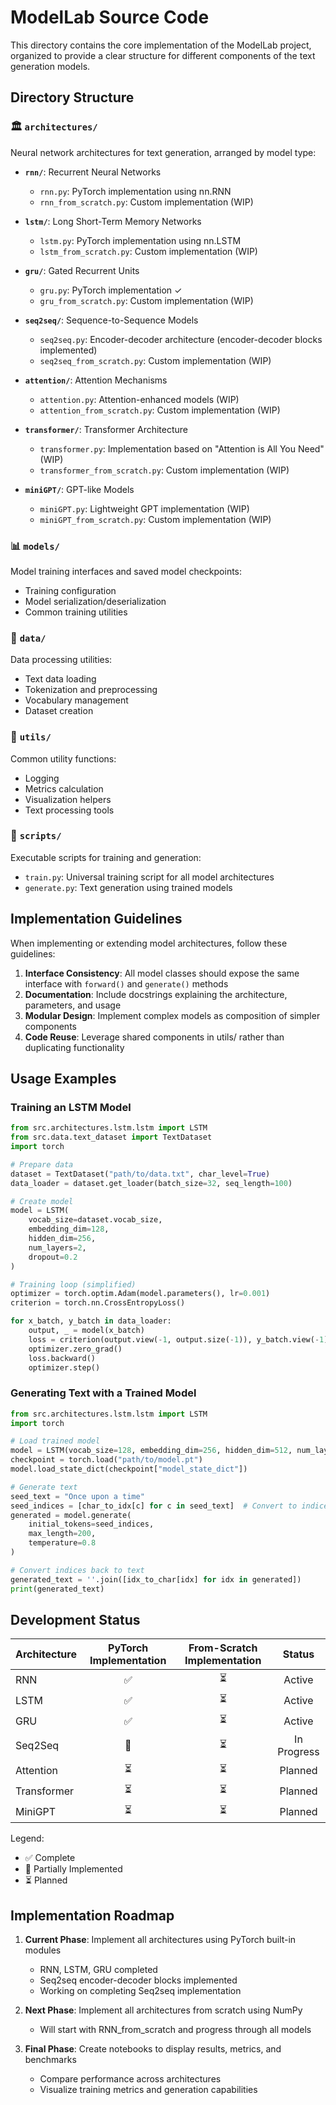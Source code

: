 # ModelLab Source Code

This directory contains the core implementation of the ModelLab project, organized to provide a clear structure for different components of the text generation models.

## Directory Structure

### 🏛️ `architectures/`
Neural network architectures for text generation, arranged by model type:

- **`rnn/`**: Recurrent Neural Networks
  - `rnn.py`: PyTorch implementation using nn.RNN
  - `rnn_from_scratch.py`: Custom implementation (WIP)

- **`lstm/`**: Long Short-Term Memory Networks
  - `lstm.py`: PyTorch implementation using nn.LSTM
  - `lstm_from_scratch.py`: Custom implementation (WIP)

- **`gru/`**: Gated Recurrent Units
  - `gru.py`: PyTorch implementation ✓
  - `gru_from_scratch.py`: Custom implementation (WIP)

- **`seq2seq/`**: Sequence-to-Sequence Models
  - `seq2seq.py`: Encoder-decoder architecture (encoder-decoder blocks implemented)
  - `seq2seq_from_scratch.py`: Custom implementation (WIP)

- **`attention/`**: Attention Mechanisms
  - `attention.py`: Attention-enhanced models (WIP)
  - `attention_from_scratch.py`: Custom implementation (WIP)

- **`transformer/`**: Transformer Architecture
  - `transformer.py`: Implementation based on "Attention is All You Need" (WIP)
  - `transformer_from_scratch.py`: Custom implementation (WIP)

- **`miniGPT/`**: GPT-like Models
  - `miniGPT.py`: Lightweight GPT implementation (WIP)
  - `miniGPT_from_scratch.py`: Custom implementation (WIP)

### 📊 `models/`
Model training interfaces and saved model checkpoints:
- Training configuration
- Model serialization/deserialization
- Common training utilities

### 📁 `data/`
Data processing utilities:
- Text data loading
- Tokenization and preprocessing
- Vocabulary management
- Dataset creation

### 🔧 `utils/`
Common utility functions:
- Logging
- Metrics calculation
- Visualization helpers
- Text processing tools

### 📜 `scripts/`
Executable scripts for training and generation:
- `train.py`: Universal training script for all model architectures
- `generate.py`: Text generation using trained models

## Implementation Guidelines

When implementing or extending model architectures, follow these guidelines:

1. **Interface Consistency**: All model classes should expose the same interface with `forward()` and `generate()` methods
2. **Documentation**: Include docstrings explaining the architecture, parameters, and usage
3. **Modular Design**: Implement complex models as composition of simpler components
4. **Code Reuse**: Leverage shared components in utils/ rather than duplicating functionality

## Usage Examples

### Training an LSTM Model

```python
from src.architectures.lstm.lstm import LSTM
from src.data.text_dataset import TextDataset
import torch

# Prepare data
dataset = TextDataset("path/to/data.txt", char_level=True)
data_loader = dataset.get_loader(batch_size=32, seq_length=100)

# Create model
model = LSTM(
    vocab_size=dataset.vocab_size,
    embedding_dim=128,
    hidden_dim=256,
    num_layers=2,
    dropout=0.2
)

# Training loop (simplified)
optimizer = torch.optim.Adam(model.parameters(), lr=0.001)
criterion = torch.nn.CrossEntropyLoss()

for x_batch, y_batch in data_loader:
    output, _ = model(x_batch)
    loss = criterion(output.view(-1, output.size(-1)), y_batch.view(-1))
    optimizer.zero_grad()
    loss.backward()
    optimizer.step()
```

### Generating Text with a Trained Model

```python
from src.architectures.lstm.lstm import LSTM
import torch

# Load trained model
model = LSTM(vocab_size=128, embedding_dim=256, hidden_dim=512, num_layers=2)
checkpoint = torch.load("path/to/model.pt")
model.load_state_dict(checkpoint["model_state_dict"])

# Generate text
seed_text = "Once upon a time"
seed_indices = [char_to_idx[c] for c in seed_text]  # Convert to indices
generated = model.generate(
    initial_tokens=seed_indices,
    max_length=200,
    temperature=0.8
)

# Convert indices back to text
generated_text = ''.join([idx_to_char[idx] for idx in generated])
print(generated_text)
```

## Development Status

| Architecture | PyTorch Implementation | From-Scratch Implementation | Status |
|--------------|:----------------------:|:---------------------------:|:------:|
| RNN          | ✅                     | ⏳                          | Active |
| LSTM         | ✅                     | ⏳                          | Active |
| GRU          | ✅                     | ⏳                          | Active |
| Seq2Seq      | 🔄                     | ⏳                          | In Progress |
| Attention    | ⏳                     | ⏳                          | Planned |
| Transformer  | ⏳                     | ⏳                          | Planned |
| MiniGPT      | ⏳                     | ⏳                          | Planned |

Legend:
- ✅ Complete
- 🔄 Partially Implemented
- ⏳ Planned

## Implementation Roadmap

1. **Current Phase**: Implement all architectures using PyTorch built-in modules
   - RNN, LSTM, GRU completed
   - Seq2seq encoder-decoder blocks implemented
   - Working on completing Seq2seq implementation

2. **Next Phase**: Implement all architectures from scratch using NumPy
   - Will start with RNN_from_scratch and progress through all models
   
3. **Final Phase**: Create notebooks to display results, metrics, and benchmarks
   - Compare performance across architectures
   - Visualize training metrics and generation capabilities
